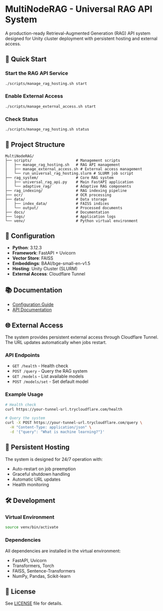 # MultiNodeRAG - Universal RAG API System

A production-ready Retrieval-Augmented Generation (RAG) API system designed for Unity cluster deployment with persistent hosting and external access.

## 🚀 Quick Start

### Start the RAG API Service
```bash
./scripts/manage_rag_hosting.sh start
```

### Enable External Access
```bash
./scripts/manage_external_access.sh start
```

### Check Status
```bash
./scripts/manage_rag_hosting.sh status
```

## 📁 Project Structure

```
MultiNodeRAG/
├── scripts/                    # Management scripts
│   ├── manage_rag_hosting.sh   # RAG API management
│   ├── manage_external_access.sh # External access management
│   └── run_universal_rag_hosting.slurm # SLURM job script
├── rag_system/                 # Core RAG system
│   ├── universal_rag_api.py    # Main FastAPI application
│   └── adaptive_rag/           # Adaptive RAG components
├── rag_indexing/               # RAG indexing pipeline
├── ocr/                        # OCR processing
├── data/                       # Data storage
│   ├── index_data/             # FAISS indices
│   └── output/                 # Processed documents
├── docs/                       # Documentation
├── logs/                       # Application logs
└── venv/                       # Python virtual environment
```

## 🔧 Configuration

- **Python**: 3.12.3
- **Framework**: FastAPI + Uvicorn
- **Vector Store**: FAISS
- **Embeddings**: BAAI/bge-small-en-v1.5
- **Hosting**: Unity Cluster (SLURM)
- **External Access**: Cloudflare Tunnel

## 📚 Documentation

- [Configuration Guide](docs/CONFIG.md)
- [API Documentation](docs/README.md)

## 🌐 External Access

The system provides persistent external access through Cloudflare Tunnel. The URL updates automatically when jobs restart.

### API Endpoints

- `GET /health` - Health check
- `POST /query` - Query the RAG system
- `GET /models` - List available models
- `POST /models/set` - Set default model

### Example Usage

```bash
# Health check
curl https://your-tunnel-url.trycloudflare.com/health

# Query the system
curl -X POST https://your-tunnel-url.trycloudflare.com/query \
  -H "Content-Type: application/json" \
  -d '{"query": "What is machine learning?"}'
```

## 🔄 Persistent Hosting

The system is designed for 24/7 operation with:
- Auto-restart on job preemption
- Graceful shutdown handling
- Automatic URL updates
- Health monitoring

## 🛠️ Development

### Virtual Environment
```bash
source venv/bin/activate
```

### Dependencies
All dependencies are installed in the virtual environment:
- FastAPI, Uvicorn
- Transformers, Torch
- FAISS, Sentence-Transformers
- NumPy, Pandas, Scikit-learn

## 📄 License

See [LICENSE](LICENSE) file for details.
